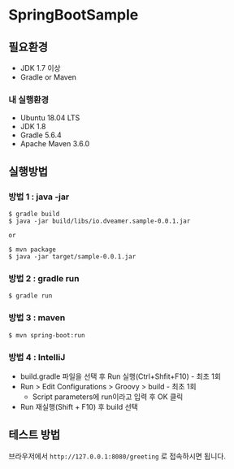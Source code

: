 # SpringBootSample

## 필요환경

  * JDK 1.7 이상
  * Gradle or Maven

### 내 실행환경

  * Ubuntu 18.04 LTS
  * JDK 1.8
  * Gradle 5.6.4
  * Apache Maven 3.6.0

## 실행방법

### 방법 1 : java -jar

~~~command
$ gradle build
$ java -jar build/libs/io.dveamer.sample-0.0.1.jar

or

$ mvn package
$ java -jar target/sample-0.0.1.jar
~~~

### 방법 2 : gradle run

~~~command
$ gradle run
~~~

### 방법 3 : maven

~~~command
$ mvn spring-boot:run
~~~

### 방법 4 : IntelliJ

  * build.gradle 파일을 선택 후 Run 실행(Ctrl+Shfit+F10) - 최초 1회
  * Run > Edit Configurations > Groovy > build - 최초 1회
    - Script parameters에 run이라고 입력 후 OK 클릭
  * Run 재실행(Shift + F10) 후 build 선택

## 테스트 방법

브라우저에서 ```http://127.0.0.1:8080/greeting``` 로 접속하시면 됩니다.  

